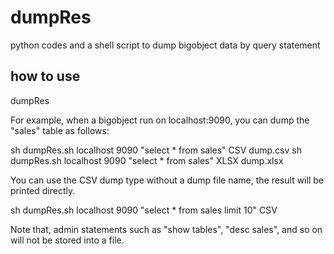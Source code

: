 # dumpRes
python codes and a shell script to dump bigobject data by query statement

## how to use
  
  dumpRes <bo host> <po port> <statement> <dump type> <dump file>
  
For example, when a bigobject run on localhost:9090, you can dump the "sales" table as follows:

  sh dumpRes.sh localhost 9090 "select * from sales" CSV dump.csv
  sh dumpRes.sh localhost 9090 "select * from sales" XLSX dump.xlsx
  
You can use the CSV dump type without a dump file name, the result will be printed directly.

  sh dumpRes.sh localhost 9090 "select * from sales limit 10" CSV

Note that, admin statements such as "show tables", "desc sales", and so on will not be stored into a file. 
